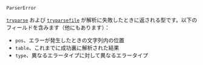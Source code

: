 ```
ParserError
```

[`tryparse`](@ref) および [`tryparsefile`](@ref) が解析に失敗したときに返される型です。以下のフィールドを含みます（他にもあります）：

  * `pos`、エラーが発生したときの文字列内の位置
  * `table`、これまでに成功裏に解析された結果
  * `type`、異なるエラータイプに対して異なるエラータイプ

